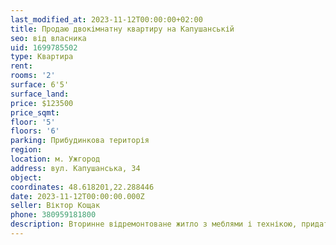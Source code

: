 ```yaml
---
last_modified_at: 2023-11-12T00:00:00+02:00
title: Продаю двокімнатну квартиру на Капушанській
seo: від власника
uid: 1699785502
type: Квартира
rent:
rooms: '2'
surface: 6'5'
surface_land:
price: $123500
price_sqmt:
floor: '5'
floors: '6'
parking: Прибудинкова територія
region:
location: м. Ужгород
address: вул. Капушанська, 34
object:
coordinates: 48.618201,22.288446
date: 2023-11-12T00:00:00.000Z
seller: Віктор Кощак
phone: 380959181800
description: Вторинне відремонтоване житло з меблями і технікою, придатне для проживання
---
```

